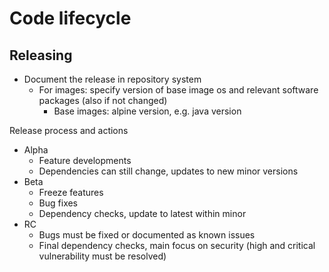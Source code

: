 # Code lifecycle

## Releasing

-   Document the release in repository system
    -   For images: specify version of base image os and relevant software packages (also if not changed)
        -   Base images: alpine version, e.g. java version

Release process and actions

-   Alpha
    -   Feature developments
    -   Dependencies can still change, updates to new minor versions
-   Beta
    -   Freeze features
    -   Bug fixes
    -   Dependency checks, update to latest within minor
-   RC
    -   Bugs must be fixed or documented as known issues
    -   Final dependency checks, main focus on security (high and critical vulnerability must be resolved)
